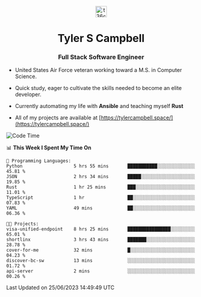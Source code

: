 <p align="center">
<a href="https://www.linkedin.com/in/t36campbell" target="blank"><img align="center" src="https://ik.imagekit.io/t36campbell/Portfolio/linkedin.png.original_m8bbGgPh6.png" alt="t36campbell" height="30" width="30" /></a>
</p>
<h1 align="center">Tyler S Campbell</h1>
<h3 align="center">Full Stack Software Engineer</h3>

* United States Air Force veteran working toward a M.S. in Computer Science.

* Quick study, eager to cultivate the skills needed to become an elite developer.

* Currently automating my life with **Ansible** and teaching myself **Rust**

* All of my projects are available at [https://tylercampbell.space/](https://tylercampbell.space/)

<!--START_SECTION:waka-->
![Code Time](http://img.shields.io/badge/Code%20Time-2%2C587%20hrs%2057%20mins-blue)

📊 **This Week I Spent My Time On** 

```text
💬 Programming Languages: 
Python                   5 hrs 55 mins       ███████████░░░░░░░░░░░░░░   45.81 % 
JSON                     2 hrs 34 mins       █████░░░░░░░░░░░░░░░░░░░░   19.85 % 
Rust                     1 hr 25 mins        ███░░░░░░░░░░░░░░░░░░░░░░   11.01 % 
TypeScript               1 hr                ██░░░░░░░░░░░░░░░░░░░░░░░   07.83 % 
YAML                     49 mins             ██░░░░░░░░░░░░░░░░░░░░░░░   06.36 % 

🐱‍💻 Projects: 
visa-unified-endpoint    8 hrs 25 mins       ████████████████░░░░░░░░░   65.01 % 
shortlinx                3 hrs 43 mins       ███████░░░░░░░░░░░░░░░░░░   28.78 % 
cover-for-me             32 mins             █░░░░░░░░░░░░░░░░░░░░░░░░   04.23 % 
discover-bc-sw           13 mins             ░░░░░░░░░░░░░░░░░░░░░░░░░   01.72 % 
api-server               2 mins              ░░░░░░░░░░░░░░░░░░░░░░░░░   00.26 % 
```


 Last Updated on 25/06/2023 14:49:49 UTC
<!--END_SECTION:waka-->

